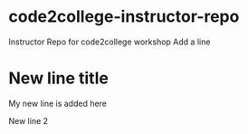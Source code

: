# code2college-instructor-repo
Instructor Repo for code2college workshop
Add a line

# New line title

My new line is added here

New line 2
